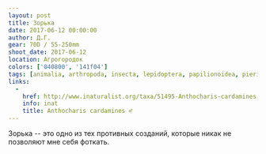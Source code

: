 ```yaml
---
layout: post
title: Зорька
date: 2017-06-12 00:00:00
author: Д.Г.
gear: 70D / 55-250mm
shoot_date: 2017-06-12
location: Агрогородок
colors: ['040800', '141f04']
tags: [animalia, arthropoda, insecta, lepidoptera, papilionoidea, pieridae, anthocharis, anthocharis cardamines]
links:
  -
    href: http://www.inaturalist.org/taxa/51495-Anthocharis-cardamines
    info: inat
    title: Anthocharis cardamines ♂
---
```

Зорька -- это одно из тех противных созданий, которые никак не позволяют мне себя фоткать.
